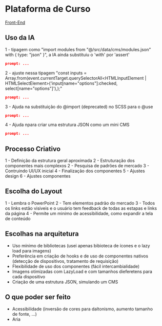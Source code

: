 # Plataforma de Curso
[Front-End](https://course-platform-mocha.vercel.app/)

## Uso da IA
1 - tipagem como "import modules from "@/src/data/cms/modules.json" with { type: "json" }", a IA ainda substituiu o 'with' por 'assert'
```json
prompt: ...
```
2 - ajuste nessa tipagem "const inputs = Array.from(event.currentTarget.querySelectorAll<HTMLInputElement | HTMLSelectElement>('input[name="options"]:checked, select[name="options"]'),);"
```json
prompt: ...
```
3 - Ajuda na substituição do @import (deprecated) no SCSS para o @use
```json
prompt: ...
```
4 - Ajuda npara criar uma estrutura JSON como um mini CMS
```json
prompt: ...
```

## Processo Criativo
1 - Definição da estrutura geral aproximada 
2 - Estruturação dos componentes mais complexos
2 - Pesquisa de padrões de mercado
3 - Contruindo UI/UX inicial
4 - Finalização dos componentes
5 - Ajustes design
6 - Ajustes componentes

## Escolha do Layout
1 - Lembra o PowerPoint
2 - Tem elementos padrão do mercado
3 - Todos os links estão visiveis e o usuário tem feedback de todas as estapas e links da página
4 - Permite um minimo de acessibilidade, como expandir a tela de conteúdo 

## Escolhas na arquitetura
- Uso mínimo de bibliotecas (usei apenas bibioteca de ícones e o lazy load para imagens)
- Preferência em criação de hooks e de uso de componentes nativos (detecção de dispositivos, tratamento de requisição)
- Flexibilidade de uso dos componentes (fácil intercambialidade)
- Imagens otimizadas com LazyLoad e com tamanhos dieferetens para cada dispositivo
- Criação de uma estrutura JSON, simulando um CMS

## O que poder ser feito
- Acessibilidade (inversão de cores para daltonismo, aumento tamanho de fonte, ...)
- Aria